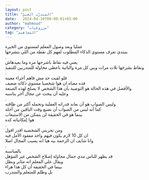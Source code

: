 ```yaml
---
layout: post
title: "المتدرّب الغبيّ"
date:   2024-04-10T00:00:01+03:00
author: "mahmoud"
category: "مرزوقيات"
tag: "المفاهيم"
---
```



عمليا وبعد وصول المعلم لمستوي من الخبرة  
بتبتدي تعرف مستوي الذكاء المطلوب لفهم كل نقطة من اللي
بتشرحها  
.  
يعني فيه نقاط باشرحها مرة وما بعيدهاش  
ونقاط بشرحها تلات مرات وبين كل مرة والتانية باعطي محاولة
للمتدربين للتنفيذ  
.  
فلو لقيت حد مش فاهم أجزاء معينة  
فده معناه ان هوا شخصيا مستوي ذكائه ضعيف  
والأفضل في هذه الحالة هو التوصية بأن هذا الشخص لا يصلح
لهذه الصنعة  
وعليه أن يبحث عن مجال آخر يناسبه  
.  
وليس الصواب هو أن نعاند قدراته العقلية ونحمله أكثر من
طاقته  
كما أنه ليس من الصواب أن نضيع وقت الباقين من
أجله  
بينما هو في الحقيقة لن يتمكن من الاستيعاب  
هوا إمكانياته كده  
.  
ومن تجربتي الشخصية اقدر اقول  
ان كل 10 لازم يكون فيهم واحد مفقود الأمل فيه  
وانا شايف ان الرحمة بيه هيا انه يسيب المجال
اصلا  
.  
بالمناسبة  
قد يظهر للناس مدي جمال محاولة إصلاح الشخص غير
المؤهل  
ويقال علي المعلم انه مثابر وبطل  
بينما في الحقيقة أن كل هذا هراء  
بل وظلم للمتعلم والمتدرب
